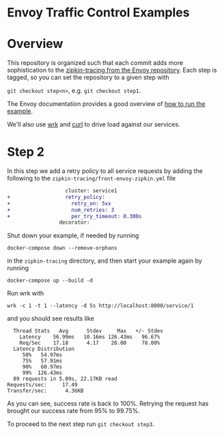 # Envoy Traffic Control Examples

# Overview

This repository is organized such that each commit adds more sophistication to
the
[zipkin-tracing from the Envoy repository](https://github.com/envoyproxy/envoy/tree/master/examples/zipkin-tracing).
Each step is tagged, so you can set the repository to a given step with

`git checkout step<n>`, e.g. `git checkout step1`.

The Envoy documentation provides a good overview of
[how to run the example](https://www.envoyproxy.io/docs/envoy/latest/start/sandboxes/zipkin_tracing). 

We'll also use [wrk](https://github.com/wg/wrk)
and [curl](https://curl.haxx.se/) to drive load against our services.

# Step 2

In this step we add a retry policy to all service requests by adding the
following to the `zipkin-tracing/front-envoy-zipkin.yml` file

```diff
                   cluster: service1
+                  retry_policy:
+                    retry_on: 5xx
+                    num_retries: 3
+                    per_try_timeout: 0.300s
                 decorator:
```

Shut down your example, if needed by running

`docker-compose down --remove-orphans`

in the `zipkin-tracing` directory, and then start your example again by running

`docker-compose up --build -d`

Run wrk with 

`wrk -c 1 -t 1 --latency -d 5s http://localhost:8000/service/1`

and you should see results like

```console
  Thread Stats   Avg      Stdev     Max   +/- Stdev
    Latency    56.99ms   10.16ms 126.43ms   96.67%
    Req/Sec    17.18      4.17    20.00     78.00%
  Latency Distribution
     50%   54.97ms
     75%   57.91ms
     90%   60.97ms
     99%  126.43ms
  89 requests in 5.09s, 22.17KB read
Requests/sec:     17.49
Transfer/sec:      4.36KB
```

As you can see, success rate is back to 100%. Retrying the request has brought
our success rate from 95% to 99.75%.

To proceed to the next step run `git checkout step3`.

